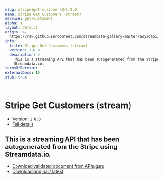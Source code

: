```yaml
---
slug: stripe+get-customers@v1.0.0
name: Stripe Get Customers (stream)
service: get-customers
alpha: s
layout: default
origin: >-
  https://raw.githubusercontent.com/streamdata-gallery-master/asyncapi/master/_listings/stripe/stripe-get-customers-stream-async.md
info:
  title: Stripe Get Customers (stream)
  version: 1.0.0
  description: >-
    This is a streaming API that has been autogenerated from the Stripe using
    Streamdata.io.
termsOfService: ''
externalDocs: {}
stub: true

---
```

# Stripe Get Customers (stream)

* Version: `1.0.0`
* [Full details](../html/stripe+get-customers@v1.0.0.html)



## This is a streaming API that has been autogenerated from the Stripe using Streamdata.io.



* [Download validated document from APIs.guru](https://raw.githubusercontent.com/APIs-guru/asyncapi-directory/master/docs/APIs/stripe%2Bget-customers%40v1.0.0.yaml)
* [Download original / latest](https://raw.githubusercontent.com/streamdata-gallery-master/asyncapi/master/_listings/stripe/stripe-get-customers-stream-async.md)

<script type="application/ld+json">
{
  "@context": "http://schema.org/",
  "@type": "WebAPI",
  "description": "This is a streaming API that has been autogenerated from the Stripe using Streamdata.io.",
  "documentation": "",

  "name": "Stripe Get Customers (stream)"
}
</script>
